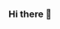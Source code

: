 ### Hi there 👋

<!--
**yizhixianfish/yizhixianfish** is a ✨ _special_ ✨ repository because its `README.md` (this file) appears on your GitHub profile.

Here are some ideas to get you started:
![Visitor Count](https://profile-counter.glitch.me/all-smile/count.svg)
- 🔭 I’m currently working on ...
- 🌱 I’m currently learning ...
- 👯 I’m looking to collaborate on ...
- 🤔 I’m looking for help with ...
- 💬 Ask me about ...
- 📫 How to reach me: ...
- 😄 Pronouns: ...
- ⚡ Fun fact: ...
-->
